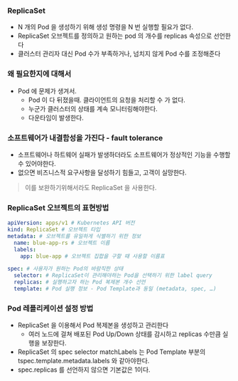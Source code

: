 ### ReplicaSet
- N 개의 Pod 을 생성하기 위해 생성 명령을 N 번 실행할 필요가 없다.
- ReplicaSet 오브젝트를 정의하고 원하는 pod 의 개수를 replicas 속성으로 선언한다
- 클러스터 관리자 대신 Pod 수가 부족하거나, 넘치지 않게 Pod 수를 조정해준다

### 왜 필요한지에 대해서
- Pod 에 문제가 생겨서.
  - Pod 이 다 뒤졌을때. 클라이언트의 요청을 처리할 수 가 없다.
  - 누군가 클러스터의 상태를 계속 모니터링해야한다.
  - 다운타임이 발생한다.

### 소프트웨어가 내결함성을 가진다 - fault tolerance
- 소프트웨어나 하트웨어 실패가 발생하더라도 소프트웨어가 정상적인 기능을 수행할 수 있어야한다.
- 없으면 비즈니스적 요구사항을 달성하기 힘들고, 고객이 실망한다.

> 이를 보완하기위해서라도 ReplicaSet 을 사용한다.

### ReplicaSet 오브젝트의 표현방법
```yaml
apiVersion: apps/v1 # Kubernetes API 버전
kind: ReplicaSet # 오브젝트 타입
metadata: # 오브젝트를 유일하게 식별하기 위한 정보
  name: blue-app-rs # 오브젝트 이름
  labels:
    app: blue-app # 오브젝트 집합을 구할 때 사용할 이름표

spec: # 사용자가 원하는 Pod의 바람직한 상태
  selector: # ReplicaSet이 관리해야하는 Pod을 선택하기 위한 label query
  replicas: # 실행하고자 하는 Pod 복제본 개수 선언
  template: # Pod 실행 정보 - Pod Template과 동일 (metadata, spec, …)
```
### Pod 레플리케이션 설정 방법
- ReplicaSet 을 이용해서 Pod 복제본을 생성하고 관리한다
  - 여러 노드에 걸쳐 배포된 Pod Up/Down 상태를 감시하고 replicas 수만큼 실행을 보장한다.
- ReplicaSet 의 spec selector matchLabels 는 Pod Template 부분의 tspec.template.metadata.labels 와 같아야한다.
- spec.replicas 를 선언하지 않으면 기본값은 1이다.